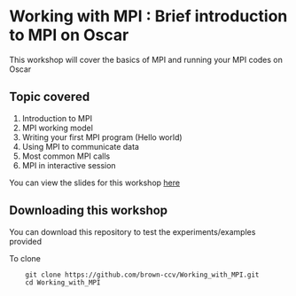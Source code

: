 # Working with MPI : Brief introduction to MPI on Oscar

This workshop will cover the basics of MPI and running your MPI codes on Oscar

## Topic covered

1. Introduction to MPI
1. MPI working model
1. Writing your first MPI program (Hello world)
1. Using MPI to communicate data
1. Most common MPI calls
1. MPI in interactive session

You can view the slides for this workshop [here](https://docs.google.com/presentation/d/1MsEdXUKpmXbFHGHFU3_CszNyAS-Ov6sZXhv1ACCBM2Q/edit?usp=sharing)

## Downloading this workshop

You can download this repository to test the experiments/examples provided

To clone

```
    git clone https://github.com/brown-ccv/Working_with_MPI.git
    cd Working_with_MPI
```
